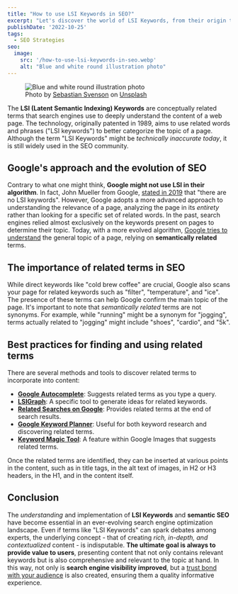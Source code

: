```yaml
---
title: "How to use LSI Keywords in SEO?"
excerpt: "Let's discover the world of LSI Keywords, from their origin to their importance in semantic SEO. Let's see how to use them in online content."
publishDate: '2022-10-25'
tags:
  - SEO Strategies
seo:
  image:
    src: '/how-to-use-lsi-keywords-in-seo.webp'
    alt: "Blue and white round illustration photo"
---
```


<figure>
  <img src="/how-to-use-lsi-keywords-in-seo.webp" alt="Blue and white round illustration photo">
  <figcaption>Photo by <a href="https://unsplash.com/@sebastiansvenson?utm_content=creditCopyText&amp;utm_medium=referral&amp;utm_source=unsplash">Sebastian Svenson</a> on <a href="https://unsplash.com/photos/blue-and-white-round-illustration-LpbyDENbQQg?utm_content=creditCopyText&amp;utm_medium=referral&amp;utm_source=unsplash">Unsplash</a></figcaption>
</figure>

The **LSI (Latent Semantic Indexing) Keywords** are conceptually related terms that search engines use to deeply understand the content of a web page. The technology, originally patented in 1989, aims to use related words and phrases ("LSI keywords") to better categorize the topic of a page. Although the term "LSI Keywords" might be _technically inaccurate today_, it is still widely used in the SEO community.

## Google's approach and the evolution of SEO

Contrary to what one might think, **Google might not use LSI in their algorithm**. In fact, John Mueller from Google, [stated in 2019](https://x.com/JohnMu/status/1156293862681468929?s=20) that "there are no LSI keywords". However, Google adopts a more advanced approach to understanding the relevance of a page, analyzing the page in its _entirety_ rather than looking for a specific set of related words. In the past, search engines relied almost exclusively on the keywords present on pages to determine their topic. Today, with a more evolved algorithm, [Google tries to understand](https://developers.google.com/search/docs/fundamentals/how-search-works#:~:text=After%20a%20page%20is%20crawled%2C%20Google%20tries%20to%20understand%20what%20the%20page%20is%20about.) the general topic of a page, relying on **semantically related** terms.

## The importance of related terms in SEO

While direct keywords like "cold brew coffee" are crucial, Google also scans your page for related keywords such as "filter", "temperature", and "ice". The presence of these terms can help Google confirm the main topic of the page. It's important to note that _semantically related_ terms are not synonyms. For example, while "running" might be a synonym for "jogging", terms actually related to "jogging" might include "shoes", "cardio", and "5k".

## Best practices for finding and using related terms

There are several methods and tools to discover related terms to incorporate into content:

- [**Google Autocomplete**](https://moz.com/blog/google-autocomplete-seo-tool): Suggests related terms as you type a query.
- [**LSIGraph**](https://lsigraph.com/): A specific tool to generate ideas for related keywords.
- [**Related Searches on Google**](https://ahrefs.com/seo/glossary/related-searches): Provides related terms at the end of search results.
- [**Google Keyword Planner**](https://support.google.com/google-ads/answer/7337243?hl=it): Useful for both keyword research and discovering related terms.
- [**Keyword Magic Tool**](https://www.semrush.com/analytics/keywordmagic/): A feature within Google Images that suggests related terms.

Once the related terms are identified, they can be inserted at various points in the content, such as in title tags, in the alt text of images, in H2 or H3 headers, in the H1, and in the content itself.

## Conclusion

The _understanding_ and implementation of **LSI Keywords** and **semantic SEO** have become essential in an ever-evolving search engine optimization landscape. Even if terms like "LSI Keywords" can spark debates among experts, the underlying concept - that of creating _rich, in-depth, and contextualized_ content - is indisputable. **The ultimate goal is always to provide value to users**, presenting content that not only contains relevant keywords but is also comprehensive and relevant to the topic at hand. In this way, not only is **search engine visibility improved**, but a [trust bond with your audience](https://developers.google.com/search/blog/2022/12/google-raters-guidelines-e-e-a-t?hl=it) is also created, ensuring them a quality informative experience.